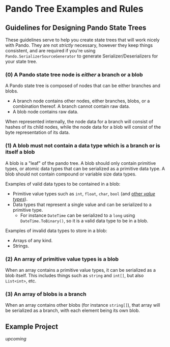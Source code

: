 # Pando Tree Examples and Rules

## Guidelines for Designing Pando State Trees

These guidelines serve to help you create state trees that will work nicely with Pando. They are not *strictly*
necessary, however they keep things consistent, and are required if you're using `Pando.SerializerSourceGenerator` to
generate Serializer/Deserializers for your state tree.

### (0) A Pando state tree node is *either* a branch or a blob

A Pando state tree is composed of nodes that can be either branches and blobs.

- A branch node contains other nodes, either branches, blobs, or a combination thereof. A branch cannot contain raw
  data.
- A blob node contains raw data.

When represented internally, the node data for a branch will consist of hashes of its child nodes, while the node data
for a blob will consist of the byte representation of its data.

### (1) A blob must not contain a data type which is a branch or is itself a blob

A blob is a "leaf" of the pando tree. A blob should only contain primitive types, or atomic data types that can be
serialized as a primitive data type. A blob should not contain compound or variable size data types.

Examples of valid data types to be contained in a blob:

- Primitive value types such as `int`, `float`, `char`, `bool` (and [other *value
  types*](https://docs.microsoft.com/en-us/dotnet/csharp/language-reference/builtin-types/built-in-types)).
- Data types that represent a single value and can be serialized to a primitive type.
	- For instance `DateTime` can be serialized to a `long` using `DateTime.ToBinary()`, so it is a valid data type to
	  be in a blob.

Examples of invalid data types to store in a blob:

- Arrays of any kind.
- Strings.

### (2) An array of primitive value types is a blob

When an array contains a primitive value types, it can be serialized as a blob itself. This includes things such
as `string` and `int[]`, but also `List<int>`, etc.

### (3) An array of blobs is a branch

When an array contains other blobs (for instance `string[]`), that array will be serialized as a branch, with each
element being its own blob.

## Example Project

*upcoming*
